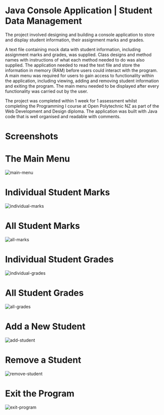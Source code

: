 # Java Console Application | Student Data Management
The project involved designing and building a console application to store and display student information, their assignment marks and grades.

A text file containing mock data with student information, including assignment marks and grades, was supplied. Class designs and method names with instructions of what each method needed to do was also supplied. The application needed to read the text file and store the information in memory (RAM) before users could interact with the program. A main menu was required for users to gain access to functionality within the application, including viewing, adding and removing student information and exiting the program. The main menu needed to be displayed after every functionality was carried out by the user.

The project was completed within 1 week for 1 assessment whilst completing the Programming I course at Open Polytechnic NZ as part of the Web Development and Design diploma. The application was built with Java code that is well organised and readable with comments. 

# Screenshots
# The Main Menu
![main-menu](https://github.com/TanyabYC/student-data-management-application/assets/129232229/919466b2-7037-4c44-9acc-951fd562915f)

# Individual Student Marks
![individual-marks](https://github.com/TanyabYC/student-data-management-application/assets/129232229/5e9cf8ca-9e09-4ba9-8e84-8ce2e545bb36)

# All Student Marks
![all-marks](https://github.com/TanyabYC/student-data-management-application/assets/129232229/b93c2d9b-f9dd-4c14-b21b-4f972bdc25e3)

# Individual Student Grades
![individual-grades](https://github.com/TanyabYC/student-data-management-application/assets/129232229/5f21e3c1-549a-4c16-ab35-9411e1c22739)

# All Student Grades
![all-grades](https://github.com/TanyabYC/student-data-management-application/assets/129232229/29e5ec4c-ce5d-4d5f-aabb-789dab267574)

# Add a New Student
![add-student](https://github.com/TanyabYC/student-data-management-application/assets/129232229/b8e5e970-6bc9-4ed9-80af-4a0d98cc81b0)

# Remove a Student
![remove-student](https://github.com/TanyabYC/student-data-management-application/assets/129232229/fbc7786c-3957-4665-b2c3-d482656cc257)

# Exit the Program
![exit-program](https://github.com/TanyabYC/student-data-management-application/assets/129232229/74308132-0ef1-423c-a550-5e2912510521)
